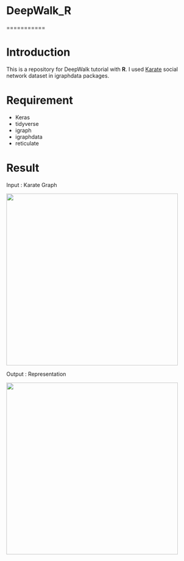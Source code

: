 # DeepWalk_R
===========

Introduction
===========
This is a repository for DeepWalk tutorial with **R**. I used [Karate](https://rdrr.io/cran/igraphdata/man/karate.html) social network  dataset in igraphdata packages.

Requirement
===========
-   Keras
-   tidyverse
-   igraph
-   igraphdata
-   reticulate


Result
===========

Input : Karate Graph

<img width = "450" heigth = "400" src = 
https://user-images.githubusercontent.com/37679460/57570416-abc22d00-743c-11e9-9779-46570b0cadbc.png>


Output : Representation

<img width = "450" heigth = "400" src = 
https://user-images.githubusercontent.com/37679460/57570437-d57b5400-743c-11e9-9fda-82ef260cd277.png>
